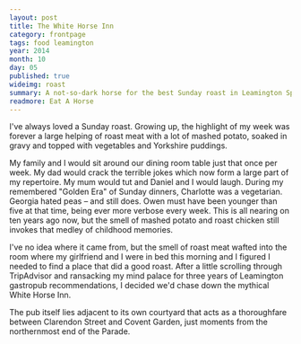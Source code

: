 ```yaml
---
layout: post
title: The White Horse Inn
category: frontpage
tags: food leamington
year: 2014
month: 10
day: 05
published: true
wideimg: roast
summary: A not-so-dark horse for the best Sunday roast in Leamington Spa.
readmore: Eat A Horse
---
```

I've always loved a Sunday roast. Growing up, the highlight of my week was forever a large helping of roast meat with a lot of mashed potato,
soaked in gravy and topped with vegetables and Yorkshire puddings.

My family and I would sit around our dining room table just that once per week.
My dad would crack the terrible jokes which now form a large part of my repertoire.
My mum would tut and Daniel and I would laugh.
During my remembered "Golden Era" of Sunday dinners, Charlotte was a vegetarian.
Georgia hated peas – and still does.
Owen must have been younger than five at that time, being ever more verbose every week.
This is all nearing on ten years ago now,
but the smell of mashed potato and roast chicken still invokes that medley of childhood memories.

I've no idea where it came from,
but the smell of roast meat wafted into the room where my girlfriend and I were in bed this morning
and I figured I needed to find a place that did a good roast.
After a little scrolling through TripAdvisor and ransacking my mind palace for three years of Leamington gastropub recommendations,
I decided we'd chase down the mythical White Horse Inn.

The pub itself lies adjacent to its own courtyard that acts as a thoroughfare between Clarendon Street and Covent Garden,
just moments from the northernmost end of the Parade.
